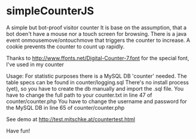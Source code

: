 simpleCounterJS
===============

A simple but bot-proof visitor counter
It is base on the assumption, that a bot doen't have a mouse nor a touch screen for browsing. 
There is a java event onmousemove/ontouchmove that triggers the counter to increase. A cookie prevents the counter to
count up rapidly.

Thanks to http://www.ffonts.net/Digital-Counter-7.font for the special font, I've used in my counter

Usage:
For statistic purposes there is a MySQL DB 'counter' needed. The table specs can be found in counter/logging.sql
There's no install process (yet), so you have to create the db manually and import the .sql file.
You have to change the full path to your counter.txt in line 47 of counter/counter.php
You have to change the username and password for the MySQL DB in line 65 of counter/counter.php

See demo at http://test.mitschke.at/countertest.html

Have fun!
